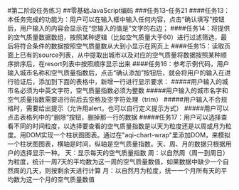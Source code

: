 #第二阶段任务练习
##零基础JavaScript编码
###任务13-任务21
####任务13：本任务完成的功能为：用户可以在输入框中输入任何内容，点击“确认填写”按钮后，用户输入的内容会显示在“您输入的值是”文字的右边；
####任务14：将提供的空气质量数据数组，按照某种逻辑（比如空气质量大于60）进行过滤筛选，最后将符合条件的数据按照空气质量数从大到小显示在网页上
####任务15：读取页面上已有的source列表，从中提取出城市以及对应的空气质量将数据按照某种顺序排序后，在resort列表中按照顺序显示出来
####任务16：参考示例代码，用户输入城市名称和空气质量指数后，点击“确认添加”按钮后，就会将用户的输入在进行验证后，添加到下面的表格中，新增一行进行显示要求：
#####用户输入的城市名必须为中英文字符，空气质量指数必须为整数
#####用户输入的城市名字和空气质量指数需要进行前后去空格及空字符处理（trim）
#####用户输入不合规格时，需要给出提示（允许用alert，也可以自行定义提示方式）
#####用户可以点击表格列中的“删除”按钮，删掉那一行的数据
#####任务17：用户可以选择查看不同的时间粒度，以选择要查看的空气质量指数是以天为粒度还是以周或月为粒度。用DOM实现一个柱状图图表。通过在"aqi-chart-wrap"里添加DOM，来模拟一个柱状图图表，横轴是时间，纵轴是空气质量指数。天、周、月的数据只根据用户的选择显示一种。
天：显示每天的空气质量指数
周：以自然周（周一到周日）为粒度，统计一周7天的平均数为这一周的空气质量数值，如果数据中缺少一个自然周的几天，则按剩余天进行计算
月：以自然月为粒度，统一一个月所有天的平均数为这一个月的空气质量数值

